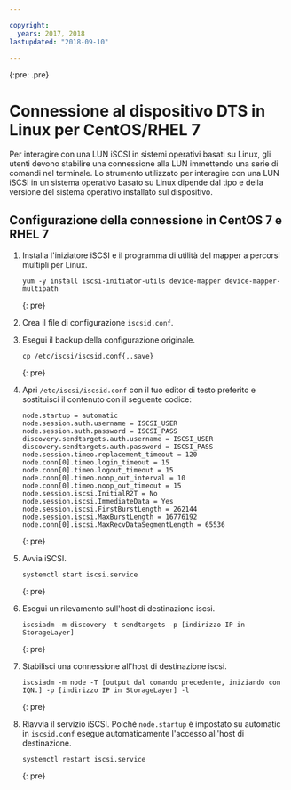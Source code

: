 ```yaml
---

copyright:
  years: 2017, 2018
lastupdated: "2018-09-10"

---
```

{:pre: .pre}

# Connessione al dispositivo DTS in Linux per CentOS/RHEL 7

Per interagire con una LUN iSCSI in sistemi operativi basati su Linux, gli utenti devono stabilire una connessione alla LUN immettendo una serie di comandi nel terminale. Lo strumento utilizzato per interagire con una LUN iSCSI in un sistema operativo basato su Linux dipende dal tipo e della versione del sistema operativo installato sul dispositivo.

## Configurazione della connessione in CentOS 7 e RHEL 7

1. Installa l'iniziatore iSCSI e il programma di utilità del mapper a percorsi multipli per Linux.
   ```
   yum -y install iscsi-initiator-utils device-mapper device-mapper-multipath
   ```
   {: pre}

2. Crea il file di configurazione `iscsid.conf`.

3. Esegui il backup della configurazione originale.
   ```
   cp /etc/iscsi/iscsid.conf{,.save}
   ```
   {: pre}

4. Apri `/etc/iscsi/iscsid.conf` con il tuo editor di testo preferito e sostituisci il contenuto con il seguente codice:
   ```
   node.startup = automatic
   node.session.auth.username = ISCSI_USER
   node.session.auth.password = ISCSI_PASS
   discovery.sendtargets.auth.username = ISCSI_USER
   discovery.sendtargets.auth.password = ISCSI_PASS
   node.session.timeo.replacement_timeout = 120
   node.conn[0].timeo.login_timeout = 15
   node.conn[0].timeo.logout_timeout = 15
   node.conn[0].timeo.noop_out_interval = 10
   node.conn[0].timeo.noop_out_timeout = 15
   node.session.iscsi.InitialR2T = No
   node.session.iscsi.ImmediateData = Yes
   node.session.iscsi.FirstBurstLength = 262144
   node.session.iscsi.MaxBurstLength = 16776192
   node.conn[0].iscsi.MaxRecvDataSegmentLength = 65536
   ```
   {: pre}

5. Avvia iSCSI.<br/>
   ```
   systemctl start iscsi.service
   ```
   {: pre}

6. Esegui un rilevamento sull'host di destinazione iscsi.<br/>
   ```
   iscsiadm -m discovery -t sendtargets -p [indirizzo IP in StorageLayer]
   ```
   {: pre}

7. Stabilisci una connessione all'host di destinazione iscsi.<br/>
   ```
   iscsiadm -m node -T [output dal comando precedente, iniziando con IQN.] -p [indirizzo IP in StorageLayer] -l
   ```
   {: pre}

8. Riavvia il servizio iSCSI. Poiché `node.startup` è impostato su automatic in `iscsid.conf` esegue automaticamente l'accesso all'host di destinazione.<br/>
   ```
   systemctl restart iscsi.service
   ```
   {: pre}
